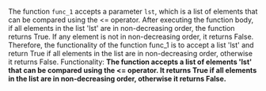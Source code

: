 The function `func_1` accepts a parameter `lst`, which is a list of elements that can be compared using the <= operator. After executing the function body, if all elements in the list 'lst' are in non-decreasing order, the function returns True. If any element is not in non-decreasing order, it returns False. Therefore, the functionality of the function func_1 is to accept a list 'lst' and return True if all elements in the list are in non-decreasing order, otherwise it returns False.
Functionality: **The function accepts a list of elements 'lst' that can be compared using the <= operator. It returns True if all elements in the list are in non-decreasing order, otherwise it returns False.**